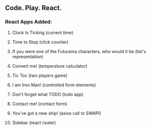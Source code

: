 ## Code. Play. React.

### React Apps Added:

1. Clock Is Ticking (current time)

2. Time to Stop (click counter)

3. If you were one of the Futurama characters, who would it be (list's representation)

4. Convert me! (temperature calculator)

5. Tic Toc (two players game)

6. I am Iron Man! (controlled form elements)

7. Don't forget what TODO (todo app)

8. Contact me! (contact form)

9. You've got a new ship! (axios call to SWAPI)

10. Sidebar (react router)

